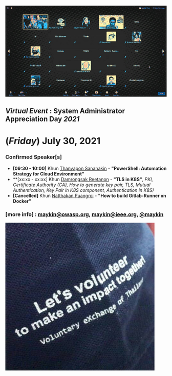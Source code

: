 
![](../2020/Group-of-2020.jpg "From SysAdminDay 2020 Virtual Event")

## ***Virtual Event*** : System Administrator Appreciation Day ***2021***
# **(*Friday*) July 30, 2021**

### Confirmed Speaker[s] 
+ **[09:30 - 10:00]** Khun [Thanyapon Sananakin](https://www.facebook.com/thanyapon) - **"PowerShell: Automation Strategy for Cloud Environment"**
+ **[xx:xx - xx:xx] Khun [Damrongsak Reetanon](https://www.facebook.com/damrongsak) - **"TLS in K8S"**, *PKI, Certificate Authority (CA), How to generate key pair, TLS, Mutual Authentication, Key Pair in K8S component, Authentication in K8S)*
+ **[Cancelled]** Khun [Natthakan Puangroi](https://www.facebook.com/mayplepete) - **"How to build Gitlab-Runner on Docker"**

### [more info] : <maykin@owasp.org>, <maykin@ieee.org>, [@maykin](https://line.me/R/ti/p/%40maykin)

[![](Supporters/VolunteXTH.jpg "Thank you to our supporters")](https://VolunteX.github.io)
